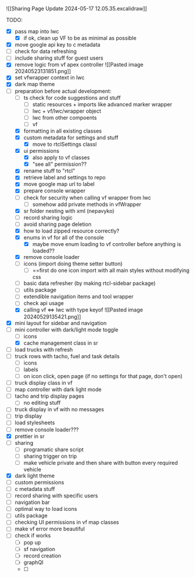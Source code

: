 ![[Sharing Page Update 2024-05-17 12.05.35.excalidraw]]

TODO:
- [x] pass map into lwc
	- [x] if ok, clean up VF to be as minimal as possible
- [x] move google api key to c metadata
- [ ] check for data refreshing
- [ ] include sharing stuff for guest users
- [x] remove logic from vf apex controller
![[Pasted image 20240523131851.png]]
- [x] set vfwrapper context in lwc
- [x] dark map theme
- [ ] preparation before actual development:
	- [ ] ts check for code suggestions and stuff
		- [ ] static resources + imports like advanced marker wrapper
		- [ ] lwc + vf/lwc/wrapper object
		- [ ] lwc from other compoents
		- [ ] vf
	- [x] formatting in all existing classes
	- [x] custom metadata for settings and stuff
		- [x] move to rtclSettings classl
	- [x] ui permissions
		- [x] also apply to vf classes
		- [x] "see all" permission??
	- [x] rename stuff to "rtcl"
	- [x] retrieve label and settings to repo
	- [x] move google map url to label
	- [x] prepare console wrapper
	- [ ] check for security when calling vf wrapper from lwc
		- [ ] somehow add private methods in vfWrapper
	- [x] sr folder nesting with xml (nepavyko)
	- [ ] record sharing logic
	- [ ] avoid sharing page deletion
	- [x] how to load zipped resource correctly?
	- [x] enums in vf for all of the console
		- [x] maybe move enum loading to vf controller before anything is loaded??
	- [x] remove console loader
	- [ ] icons (import doing theme setter button) 
		- [ ] ==first do one icon import with all main styles without modifying css
	- [ ] basic data refresher (by making rtcl-sidebar package)
	- [ ] utils package
	- [ ] extendible navigation items and tool wrapper
	- [ ] check api usage
	- [x] calling vf <=> lwc with type keyof
![[Pasted image 20240529135421.png]]
- [x] mini layout for sidebar and navigation
- [ ] mini controller with dark/light mode toggle
	- [ ] icons
	- [x] cache management class in sr
- [ ] load trucks with refresh
- [ ] truck rows with tacho, fuel and task details 
	- [ ] icons 
	- [ ] labels
	- [ ] on icon click, open page (if no settings for that page, don't open)
- [ ] truck display class in vf
- [ ] map controller with dark light mode
- [ ] tacho and trip display pages
	- [ ] no editing stuff
- [ ] truck display in vf with no messages
- [ ] trip display
- [ ] load stylesheets
- [ ] remove console loader???
- [x] prettier in sr
- [ ] sharing
	- [ ] programatic share script
	- [ ] sharing trigger on trip
	- [ ] make vehicle private and then share with button every required vehicle
- [x] dark light theme
- [ ] custom permissions
- [ ] c metadata stuff
- [ ] record sharing with specific users
- [ ] navigation bar
- [ ] optimal way to load icons
- [ ] utils package
- [ ] checking UI permissions in vf map classes
- [ ] make vf error more beautiful
- [ ] check if works
	- [ ] pop up
	- [ ] sf navigation
	- [ ] record creation 
	- [ ] graphQl
	- [ ] 

